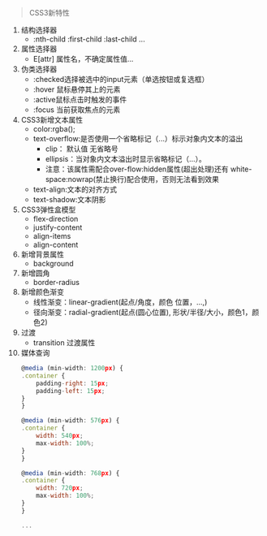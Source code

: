 > CSS3新特性
1. 结构选择器
    - :nth-child :first-child :last-child ...
2. 属性选择器
    - E[attr] 属性名，不确定属性值...
3. 伪类选择器
    - :checked选择被选中的input元素（单选按钮或复选框）
    - :hover 鼠标悬停其上的元素
    - :active鼠标点击时触发的事件
    - :focus 当前获取焦点的元素
4. CSS3新增文本属性
    - color:rgba();
    - text-overflow:是否使用一个省略标记（...）标示对象内文本的溢出
        + clip： 默认值 无省略号
        + ellipsis：当对象内文本溢出时显示省略标记（...）。
        + 注意：该属性需配合over-flow:hidden属性(超出处理)还有 white-space:nowrap(禁止换行)配合使用，否则无法看到效果
    - text-align:文本的对齐方式
    - text-shadow:文本阴影
5. CSS3弹性盒模型
    - flex-direction
    - justify-content
    - align-items
    - align-content
6. 新增背景属性
    - background
7. 新增圆角
    - border-radius
8. 新增颜色渐变
    - 线性渐变：linear-gradient(起点/角度，颜色 位置，...,)
    - 径向渐变：radial-gradient(起点(圆心位置), 形状/半径/大小，颜色1，颜色2)
9. 过渡
    - transition 过渡属性
10. 媒体查询
    ```javascript
    @media (min-width: 1200px) {
    .container {
        padding-right: 15px;
        padding-left: 15px;
    }
    }

    @media (min-width: 576px) {
    .container {
        width: 540px;
        max-width: 100%;
    }
    }

    @media (min-width: 768px) {
    .container {
        width: 720px;
        max-width: 100%;
    }
    }

    ...
    ````